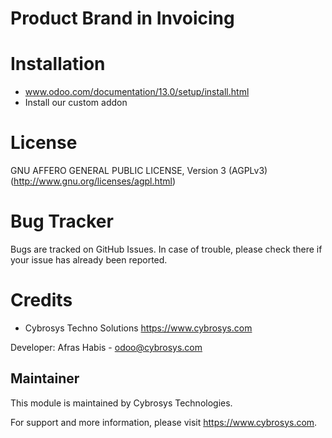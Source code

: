Product Brand in Invoicing
==========================

Installation
============
- www.odoo.com/documentation/13.0/setup/install.html
- Install our custom addon

License
=======
GNU AFFERO GENERAL PUBLIC LICENSE, Version 3 (AGPLv3)
(http://www.gnu.org/licenses/agpl.html)

Bug Tracker
===========
Bugs are tracked on GitHub Issues. In case of trouble, please check there if your issue has already been reported.

Credits
=======
* Cybrosys Techno Solutions <https://www.cybrosys.com>


Developer: Afras Habis - odoo@cybrosys.com

Maintainer
----------

This module is maintained by Cybrosys Technologies.

For support and more information, please visit https://www.cybrosys.com.

